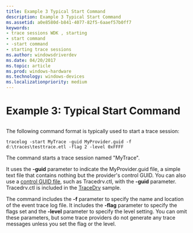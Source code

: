 ```yaml
---
title: Example 3 Typical Start Command
description: Example 3 Typical Start Command
ms.assetid: a0e8580d-b841-4077-82f5-6aaef57b0ff7
keywords:
- trace sessions WDK , starting
- start command
- -start command
- starting trace sessions
ms.author: windowsdriverdev
ms.date: 04/20/2017
ms.topic: article
ms.prod: windows-hardware
ms.technology: windows-devices
ms.localizationpriority: medium
---
```


# Example 3: Typical Start Command

## <span id="ddk_typical_start_command_tools"></span><span id="DDK_TYPICAL_START_COMMAND_TOOLS"></span>

The following command format is typically used to start a trace session:

```
tracelog -start MyTrace -guid MyProvider.guid -f d:\traces\testtrace.etl -flag 2 -level 0xFFFF
```

The command starts a trace session named "MyTrace".

It uses the **-guid** parameter to indicate the MyProvider.guid file, a simple text file that contains nothing but the provider's control GUID. You can also use a [control GUID file](control-guid-file.md), such as Tracedrv.ctl, with the **-guid** parameter. Tracedrv.ctl is included in the [TraceDrv](http://go.microsoft.com/fwlink/p/?linkid=256197) sample.

The command includes the **-f** parameter to specify the name and location of the event trace log file. It includes the **-flag** parameter to specify the flags set and the **-level** parameter to specify the level setting. You can omit these parameters, but some trace providers do not generate any trace messages unless you set the flag or the level.
